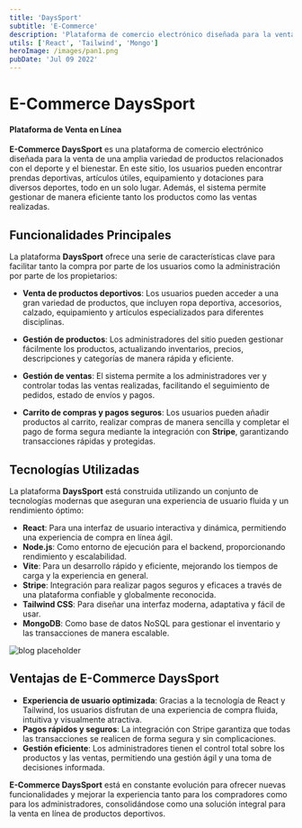 ```yaml
---
title: 'DaysSport'
subtitle: 'E-Commerce'
description: 'Plataforma de comercio electrónico diseñada para la venta de una amplia variedad de productos relacionados con el deporte y el bienestar. En este sitio, los usuarios pueden encontrar prendas deportivas, artículos útiles y equipamiento.'
utils: ['React', 'Tailwind', 'Mongo']
heroImage: /images/pan1.png
pubDate: 'Jul 09 2022'
---
```


# E-Commerce DaysSport
#### Plataforma de Venta en Línea

**E-Commerce DaysSport** es una plataforma de comercio electrónico diseñada para la venta de una amplia variedad de productos relacionados con el deporte y el bienestar. En este sitio, los usuarios pueden encontrar prendas deportivas, artículos útiles, equipamiento y dotaciones para diversos deportes, todo en un solo lugar. Además, el sistema permite gestionar de manera eficiente tanto los productos como las ventas realizadas.

## Funcionalidades Principales

La plataforma **DaysSport** ofrece una serie de características clave para facilitar tanto la compra por parte de los usuarios como la administración por parte de los propietarios:

- **Venta de productos deportivos**: Los usuarios pueden acceder a una gran variedad de productos, que incluyen ropa deportiva, accesorios, calzado, equipamiento y artículos especializados para diferentes disciplinas.
  
- **Gestión de productos**: Los administradores del sitio pueden gestionar fácilmente los productos, actualizando inventarios, precios, descripciones y categorías de manera rápida y eficiente.

- **Gestión de ventas**: El sistema permite a los administradores ver y controlar todas las ventas realizadas, facilitando el seguimiento de pedidos, estado de envíos y pagos.

- **Carrito de compras y pagos seguros**: Los usuarios pueden añadir productos al carrito, realizar compras de manera sencilla y completar el pago de forma segura mediante la integración con **Stripe**, garantizando transacciones rápidas y protegidas.

## Tecnologías Utilizadas

La plataforma **DaysSport** está construida utilizando un conjunto de tecnologías modernas que aseguran una experiencia de usuario fluida y un rendimiento óptimo:

- **React**: Para una interfaz de usuario interactiva y dinámica, permitiendo una experiencia de compra en línea ágil.
- **Node.js**: Como entorno de ejecución para el backend, proporcionando rendimiento y escalabilidad.
- **Vite**: Para un desarrollo rápido y eficiente, mejorando los tiempos de carga y la experiencia en general.
- **Stripe**: Integración para realizar pagos seguros y eficaces a través de una plataforma confiable y globalmente reconocida.
- **Tailwind CSS**: Para diseñar una interfaz moderna, adaptativa y fácil de usar.
- **MongoDB**: Como base de datos NoSQL para gestionar el inventario y las transacciones de manera escalable.

![blog placeholder](/Daysbg.png)


## Ventajas de E-Commerce DaysSport

- **Experiencia de usuario optimizada**: Gracias a la tecnología de React y Tailwind, los usuarios disfrutan de una experiencia de compra fluida, intuitiva y visualmente atractiva.
- **Pagos rápidos y seguros**: La integración con Stripe garantiza que todas las transacciones se realicen de forma segura y sin complicaciones.
- **Gestión eficiente**: Los administradores tienen el control total sobre los productos y las ventas, permitiendo una gestión ágil y una toma de decisiones informada.

**E-Commerce DaysSport** está en constante evolución para ofrecer nuevas funcionalidades y mejorar la experiencia tanto para los compradores como para los administradores, consolidándose como una solución integral para la venta en línea de productos deportivos.

